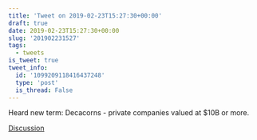 ```yaml
---
title: 'Tweet on 2019-02-23T15:27:30+00:00'
draft: true
date: 2019-02-23T15:27:30+00:00
slug: '201902231527'
tags:
  - tweets
is_tweet: true
tweet_info:
  id: '1099209118416437248'
  type: 'post'
  is_thread: False
---
```




Heard new term: Decacorns - private companies valued at $10B or more.

[Discussion](https://x.com/sytelus/status/1099209118416437248)
